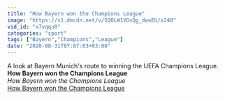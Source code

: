 ```yaml
---
title: "How Bayern won the Champions League"
image: "https://s1.dmcdn.net/v/SQ0LW1VGvQg_dwoEU/x240"
vid_id: "x7vqqu8"
categories: "sport"
tags: ["Bayern","Champions","League"]
date: "2020-08-31T07:07:03+03:00"
---
```

A look at Bayern Munich's route to winning the UEFA Champions League.<br><b>How Bayern won the Champions League</b><br> <i>How Bayern won the Champions League</i><br> <u>How Bayern won the Champions League</u>
